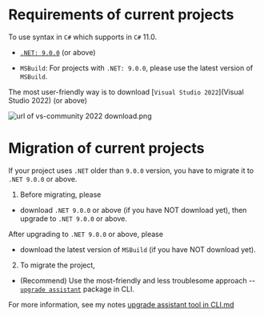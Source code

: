 # Requirements of current projects
To use syntax in `C#` which supports in `C#` 11.0.

+ [`.NET: 9.0.0`](https://dotnet.microsoft.com/en-us/download/dotnet/9.0) (or above)

+ `MSBuild`: For projects with `.NET: 9.0.0`, please use the latest version of `MSBuild`.

The most user-friendly way is to download [`Visual Studio 2022`](Visual Studio 2022) (or above)

![url of vs-community 2022 download.png](url%20of%20vs-community%202022%20download.png)

# Migration of current projects
If your project uses `.NET` older than `9.0.0` version, you have to migrate it to `.NET 9.0.0` or above.

1. Before migrating, please

+ download `.NET 9.0.0` or above (if you have NOT download yet), then upgrade to `.NET 9.0.0` or above.

After upgrading to `.NET 9.0.0` or above, please

+ download the latest version of `MSBuild` (if you have NOT download yet).

2. To migrate the project,

+ (Recommend) Use the most-friendly and less troublesome approach -- [`upgrade assistant`](https://dotnet.microsoft.com/en-us/platform/upgrade-assistant) package in CLI.

For more information, see my notes [upgrade assistant tool in CLI.md](https://github.com/40843245/Visual-Studio/blob/main/tools/upgrade%20assistant/upgrade%20assistant%20tool%20in%20CLI.md)

